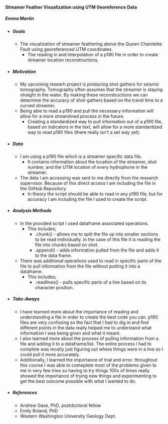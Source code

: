#### **Streamer Feather Visualization using UTM Georeference Data** ####
##### **Emma Martin** #####



- ##### **Goals** #####
    - The visualization of streamer feathering above the Queen Charolette Fault using georeferenced UTM coordinates.
        - The reading in and interpolation of a p190 file in order to create streamer location reconstructions.


- ##### **Motivation** #####
    - My upcoming researh project is producing shot gathers for seismic tomography. Tomography often assumes that the streamer is staying straight in the water. By making these reconstructions we can determine the accuracy of shot-gathers based on the travel time to a curved streamer. 
    - Being able to read a p190 and pull the necessary information will allow for a more streamlined process in the future. 
        - Creating a standardized way to pull information out of a p190 file, based on indicators in the text, will allow for a more standardized way to read p190 files (there really isn't a set way yet).


- ##### **Data** #####
    - I am using a p190 file which is a streamer specific data file.
        - It contains information about the location of the streamer, shot number, and the UTM location of every hydrophone in the streamer.
    - The data I am accessing was sent to me directly from the research supervisor. Because of this direct access I am including the file in the GitHub Repository.
        - In theory the script should be able to read in any p190 file, but for accuracy I am including the file I used to create the script.


- ##### **Analysis Methods** #####
    - In the provided script I used dataframe associated operations.
        - This includes;
            - .chunk() - allows me to split the file up into smaller sections to be read individually. In the case of this file it is reading the file into chunks based on shot.
            - .append() - adds information pulled from the file and adds it to the data frame.
    - There was additional operations used to read in specific parts of the file to pull information from the file without putting it into a dataframe.
        - This includes;
            - .readlines() - pulls specific parts of a line based on its character position. 
            
            
- ##### **Take-Aways** #####
    - I have learned more about the importance of reading and understanding a file in order to create the best code you can. p190 files are very confusing so the fact that I had to dig in and find different points in the data really helped me to understand what information I was being given and what it meant. 
    - I also learned more about the process of pulling information from a file and adding it to a dataframe/list. The entire process I had to complete was mostly just figuring out where things were in a line so I could pull it more accurately. 
    - Additionally, I learned the importance of trial and error. throughout this course I was able to comeplete most of the problems given to me in very few tries so having to try things 100s of times really showed the importance of trying new things and experimenting to get the best outcome possible with what I wanted to do.


- ##### **References** #####
    - Andrew Gase, PhD, postdoctoral fellow
    - Emily Roland, PhD
    - Western Washington University Geology Dept.



